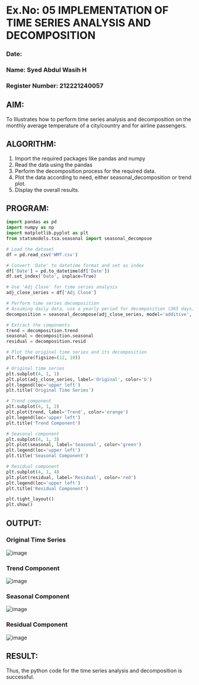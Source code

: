# Ex.No: 05  IMPLEMENTATION OF TIME SERIES ANALYSIS AND DECOMPOSITION
### Date: 
### Name: Syed Abdul Wasih H
### Register Number: 212221240057

## AIM:
To Illustrates how to perform time series analysis and decomposition on the monthly average temperature of a city/country and for airline passengers.

## ALGORITHM:
1. Import the required packages like pandas and numpy
2. Read the data using the pandas
3. Perform the decomposition process for the required data.
4. Plot the data according to need, either seasonal_decomposition or trend plot.
5. Display the overall results.

## PROGRAM:
```python
import pandas as pd
import numpy as np
import matplotlib.pyplot as plt
from statsmodels.tsa.seasonal import seasonal_decompose

# Load the dataset
df = pd.read_csv('WMT.csv')

# Convert 'Date' to datetime format and set as index
df['Date'] = pd.to_datetime(df['Date'])
df.set_index('Date', inplace=True)

# Use 'Adj Close' for time series analysis
adj_close_series = df['Adj Close']

# Perform time series decomposition
# Assuming daily data, use a yearly period for decomposition (365 days)
decomposition = seasonal_decompose(adj_close_series, model='additive', period=365)

# Extract the components
trend = decomposition.trend
seasonal = decomposition.seasonal
residual = decomposition.resid

# Plot the original time series and its decomposition
plt.figure(figsize=(12, 10))

# Original time series
plt.subplot(4, 1, 1)
plt.plot(adj_close_series, label='Original', color='b')
plt.legend(loc='upper left')
plt.title('Original Time Series')

# Trend component
plt.subplot(4, 1, 2)
plt.plot(trend, label='Trend', color='orange')
plt.legend(loc='upper left')
plt.title('Trend Component')

# Seasonal component
plt.subplot(4, 1, 3)
plt.plot(seasonal, label='Seasonal', color='green')
plt.legend(loc='upper left')
plt.title('Seasonal Component')

# Residual component
plt.subplot(4, 1, 4)
plt.plot(residual, label='Residual', color='red')
plt.legend(loc='upper left')
plt.title('Residual Component')

plt.tight_layout()
plt.show()
```

## OUTPUT:
### Original Time Series
![image](https://github.com/user-attachments/assets/db7c49d4-8df9-449a-b72a-5665dbd0180a)
### Trend Component
![image](https://github.com/user-attachments/assets/69e32470-2ece-4f85-8359-a54d6817458a)
### Seasonal Component
![image](https://github.com/user-attachments/assets/b354e4a4-aa12-443a-80d8-dfbb264bfa9d)
### Residual Component
![image](https://github.com/user-attachments/assets/d8244af5-432d-42b6-9a91-dd33bb1a897a)


## RESULT:
Thus, the python code for the time series analysis and decomposition is successful.
